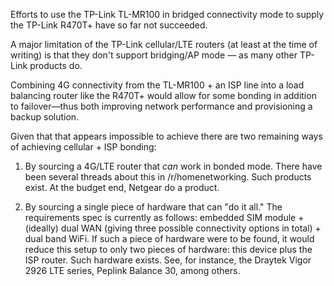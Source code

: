 Efforts to use the TP-Link TL-MR100 in bridged connectivity mode to supply the TP-Link R470T+ have so far not succeeded.

A major limitation of the TP-Link cellular/LTE routers (at least at the time of writing) is that they don't support bridging/AP mode — as many other TP-Link products do.

Combining 4G connectivity from the TL-MR100 + an ISP line into a load balancing router like the R470T+ would allow for some bonding in addition to failover—thus both improving network performance and provisioning a backup solution.

Given that that appears impossible to achieve there are two remaining ways of achieving cellular + ISP bonding:

1) By sourcing a 4G/LTE router that *can* work in bonded mode. There have been several threads about this in /r/homenetworking. Such products exist. At the budget end, Netgear do a product.

2) By sourcing a single piece of hardware that can "do it all." The requirements spec is currently as follows: embedded SIM module + (ideally) dual WAN (giving three possible connectivity options in total) + dual band WiFi. If such a piece of hardware were to be found, it would reduce this setup to only two pieces of hardware: this device plus the ISP router. Such hardware exists. See, for instance, the Draytek Vigor 2926 LTE series, Peplink Balance 30, among others. 
